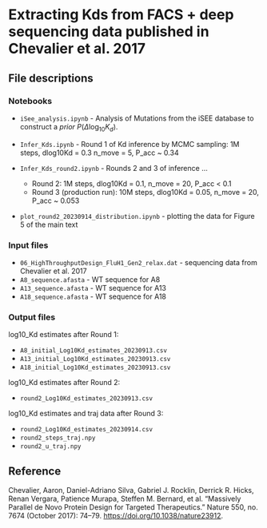 # Extracting Kds from FACS + deep sequencing data published in Chevalier et al. 2017

## File descriptions

### Notebooks

* `iSee_analysis.ipynb` - Analysis of Mutations from the iSEE database to construct a *prior* $P(\Delta \log_{10}K_d)$.

* `Infer_Kds.ipynb` - Round 1 of Kd inference by MCMC sampling: 1M steps, dlog10Kd = 0.3 n_move = 5, P_acc ~ 0.34  

* `Infer_Kds_round2.ipynb` - Rounds 2 and 3 of inference ...

  * Round 2: 1M steps, dlog10Kd = 0.1, n_move = 20, P_acc < 0.1
  * Round 3 (production run): 10M steps, dlog10Kd = 0.05, n_move = 20, P_acc ~ 0.053

* `plot_round2_20230914_distribution.ipynb` - plotting the data for Figure 5 of the main text

### Input files

* `06_HighThroughputDesign_FluH1_Gen2_relax.dat` - sequencing data from Chevalier et al. 2017
* `A8_sequence.afasta` - WT sequence for A8
* `A13_sequence.afasta` - WT sequence for A13 
* `A18_sequence.afasta` - WT sequence for A18 

### Output files

log10_Kd estimates after Round 1: 
* `A8_initial_Log10Kd_estimates_20230913.csv`
* `A13_initial_Log10Kd_estimates_20230913.csv`
* `A18_initial_Log10Kd_estimates_20230913.csv`

log10_Kd estimates after Round 2: 
* `round2_Log10Kd_estimates_20230913.csv`

log10_Kd estimates and traj data after Round 3: 
* `round2_Log10Kd_estimates_20230914.csv`
* `round2_steps_traj.npy`
* `round2_u_traj.npy`


## Reference

Chevalier, Aaron, Daniel-Adriano Silva, Gabriel J. Rocklin, Derrick R. Hicks, Renan Vergara, Patience Murapa, Steffen M. Bernard, et al. “Massively Parallel de Novo Protein Design for Targeted Therapeutics.” Nature 550, no. 7674 (October 2017): 74–79. https://doi.org/10.1038/nature23912.



